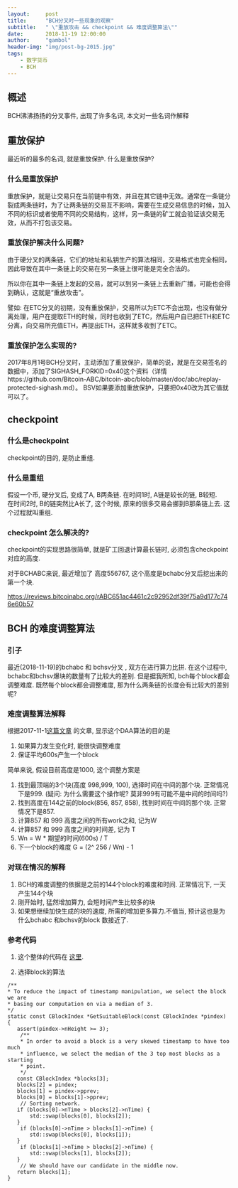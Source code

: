 ```yaml
---
layout:     post
title:      "BCH分叉时一些现象的观察"
subtitle:   " \"重放攻击 && checkpoint && 难度调整算法\""
date:       2018-11-19 12:00:00
author:     "gambol"
header-img: "img/post-bg-2015.jpg"
tags:
    - 数字货币
    - BCH
---
```


## 概述
BCH沸沸扬扬的分叉事件, 出现了许多名词, 本文对一些名词作解释


## 重放保护
最近听的最多的名词, 就是重放保护. 什么是重放保护? 


### 什么是重放保护
重放保护，就是让交易只在当前链中有效，并且在其它链中无效。通常在一条链分裂成两条链时，为了让两条链的交易互不影响，需要在生成交易信息的时候，加入不同的标识或者使用不同的交易结构，这样，另一条链的矿工就会验证该交易无效，从而不打包该交易。

### 重放保护解决什么问题?
由于硬分叉的两条链，它们的地址和私钥生产的算法相同，交易格式也完全相同，因此导致在其中一条链上的交易在另一条链上很可能是完全合法的。

所以你在其中一条链上发起的交易，就可以到另一条链上去重新广播，可能也会得到确认，这就是“重放攻击”。

譬如:
在ETC分叉的初期，没有重放保护，交易所以为ETC不会出现，也没有做分离处理，用户在提取ETH的时候，同时也收到了ETC，然后用户自已把ETH和ETC分离，向交易所充值ETH，再提出ETH，这样就多收到了ETC。

### 重放保护怎么实现的?
2017年8月1号BCH分叉时，主动添加了重放保护，简单的说，就是在交易签名的数据中，添加了SIGHASH_FORKID=0x40这个资料（详情https://github.com/Bitcoin-ABC/bitcoin-abc/blob/master/doc/abc/replay-protected-sighash.md）。
BSV如果要添加重放保护，只要把0x40改为其它值就可以了。

## checkpoint

### 什么是checkpoint
checkpoint的目的, 是防止重组.

### 什么是重组
假设一个币, 硬分叉后, 变成了A, B两条链. 在时间1时, A链是较长的链, B较短.  
在时间2时, B的链突然比A长了, 这个时候, 原来的很多交易会挪到B那条链上去.
这个过程就叫重组.

### checkpoint 怎么解决的?
checkpoint的实现思路很简单, 就是矿工回退计算最长链时, 必须包含checkpoint对应的高度.

对于BCHABC来说, 最近增加了 高度556767, 这个高度是bchabc分叉后挖出来的第一个块.

https://reviews.bitcoinabc.org/rABC651ac4461c2c92952df39f75a9d177c746e60b57

## BCH 的难度调整算法


### 引子
最近(2018-11-19)的bchabc 和 bchsv分叉 , 双方在进行算力比拼. 在这个过程中, bchabc和bchsv爆块的数量有了比较大的差别. 
但是据我所知, bch每个block都会调整难度. 既然每个block都会调整难度, 那为什么两条链的长度会有比较大的差别呢?

### 难度调整算法解释
根据2017-11-1[这篇文章](https://www.bitcoinabc.org/2017-11-01-DAA/) 的文章, 显示这个DAA算法的目的是
1. 如果算力发生变化时, 能很快调整难度
2. 保证平均600s产生一个block

简单来说, 假设目前高度是1000, 这个调整方案是
1. 找到最顶端的3个块(高度 998,999, 100), 选择时间在中间的那个块. 正常情况下是999. (疑问: 为什么需要这个操作呢? 莫非999有可能不是中间的时间吗?)
2. 找到高度在144之前的block(856, 857, 858), 找到时间在中间的那个块. 正常情况下是857. 
3. 计算857 和 999 高度之间的所有work之和, 记为W
4. 计算857 和 999 高度之间的时间差, 记为 T
5. Wn = W * 期望的时间(600s) / T
6. 下一个block的难度 G = (2^ 256 / Wn) - 1

### 对现在情况的解释
1. BCH的难度调整的依据是之前的144个block的难度和时间. 正常情况下, 一天产生144个块
2. 刚开始时, 猛然增加算力, 会短时间产生比较多的块
3. 如果想继续加快生成的块的速度, 所需的增加更多算力.不值当, 预计这也是为什么bchabc 和bchsv的block 数接近了.

###  参考代码
1. 这个整体的代码在 [这里](https://github.com/Bitcoin-ABC/bitcoin-abc/commit/be51cf295c239ff6395a0aa67a3e13906aca9cb2).

2. 选择block的算法
 
 ```
 /**
 * To reduce the impact of timestamp manipulation, we select the block we are
 * basing our computation on via a median of 3.
 */
static const CBlockIndex *GetSuitableBlock(const CBlockIndex *pindex) {
    assert(pindex->nHeight >= 3);
     /**
     * In order to avoid a block is a very skewed timestamp to have too much
     * influence, we select the median of the 3 top most blocks as a starting
     * point.
     */
    const CBlockIndex *blocks[3];
    blocks[2] = pindex;
    blocks[1] = pindex->pprev;
    blocks[0] = blocks[1]->pprev;
     // Sorting network.
    if (blocks[0]->nTime > blocks[2]->nTime) {
        std::swap(blocks[0], blocks[2]);
    }
     if (blocks[0]->nTime > blocks[1]->nTime) {
        std::swap(blocks[0], blocks[1]);
    }
     if (blocks[1]->nTime > blocks[2]->nTime) {
        std::swap(blocks[1], blocks[2]);
    }
     // We should have our candidate in the middle now.
    return blocks[1];
}
```






